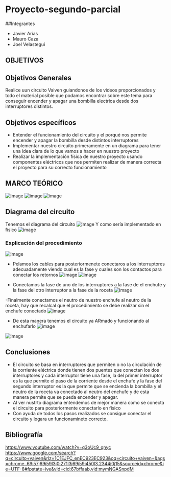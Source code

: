 # Proyecto-segundo-parcial
##Integrantes
- Javier Arias
- Mauro Caza
- Joel Velastegui




##  OBJETIVOS
## Objetivos Generales  

Realice uun circuito Vaiven guiandonos de los videos proporcionados y todo el material posible que podamos encontrar sobre este tema para conseguir encender y apagar una bombilla electrica desde dos interruptores distintos.

## Objetivos específicos

- Entender el funcionamiento del circuito y el porqué nos permite encender y apagar la bombilla desde distintos interruptores
- Implementar nuestro circuito primeramente en un diagrama para tener una idea clara de lo que vamos a hacer en nuestro proyecto
- Realizar la implementación física de nuestro proyecto usando componentes eléctricos que nos permiten realizar de manera correcta el proyecto para su correcto funcionamiento


##  MARCO TEÓRICO
![image](https://user-images.githubusercontent.com/116779906/213501311-262efc0d-f75d-4969-ac17-0985b54c4fd5.png)
![image](https://user-images.githubusercontent.com/116779906/213501513-82ad735d-e415-4785-980f-7c385b0e2bf9.png)
![image](https://user-images.githubusercontent.com/116779906/213501655-a4074a45-c49d-4518-b67f-1be30adb67db.png)


## Diagrama del circuito 

Tenemos el diagrama del circuito 
![image](https://user-images.githubusercontent.com/116779906/213498163-aa38ea49-99b8-4219-b13a-98c72022097c.png)
 Y como sería implementado en físico 
 ![image](https://user-images.githubusercontent.com/116779906/213498274-59aec24d-a682-4704-b264-0a00bbe39d7c.png)


###  Explicación del procedimiento

![image](https://user-images.githubusercontent.com/116779906/213502047-1c4a6a86-460e-44cb-b21e-fc09e6c2cecf.png)

- Pelamos los cables para posteriormenete conectaros a los interruptores adecuadamente viendo cual es la fase y cuales  son los contactos para conectar los retornos 
![image](https://user-images.githubusercontent.com/116779906/213503664-27291d42-9f37-423e-a71e-dabfbe5e8c70.png)
![image](https://user-images.githubusercontent.com/116779906/213503709-0a6f6e0c-0594-4fd4-82f3-06145f47ff10.png)

- Conectamos la fase de uno de los interruptores a la fase de el enchufe y la fase del otro interruptor a la fase de la roceta 
![image](https://user-images.githubusercontent.com/116779906/213503934-fcb724a1-4c1c-4e25-b64e-4b605253a488.png)

-Finalmente  conectamos el neutro de nuestro enchufe al neutro de la roceta, hay que recalcal que el procedimiento se debe realizar sin el enchufe conectado 
![image](https://user-images.githubusercontent.com/116779906/213504232-c5ec8ee8-7365-4f14-8f37-b03df1e6aa9a.png)

- De esta manera tenemos el circuito ya ARmado y funcionando al enchufarlo
![image](https://user-images.githubusercontent.com/116779906/213504368-34e2084c-9ddc-4e0f-a363-792ee4326258.png)

![image](https://user-images.githubusercontent.com/116779906/213504431-5a004cff-bc19-4b19-ae60-27db488c5351.png)




## Conclusiones 

- El circuito se basa en interruptores que  permiten o no la circulación de la corriente eléctrica  donde tienen dos puentes  que conectan los dos interruptores  y cada interruptor tiene una fase, la del primer interruptor es la que permite el paso de la corriente desde el enchufe y la fase del segundo interruptor es la que permite que se encienda la bombilla y el neutro de la roceta va conectado al neutro del enchufe y de esta manera permite que se pueda encender y apagar.
-  Al ver nustrto diagrama entendemos de mejor manera como se conecta el circuito para posteriormente conectarlo en físico
- Con ayuda de todos los pasos realizados se consigue conectar el circuito y logara un funcionamineto correcto.

## Bibliografía 

https://www.youtube.com/watch?v=q3oUc9_qnyc
https://www.google.com/search?q=circuito+vaiven&rlz=1C1EJFC_enEC923EC923&oq=circuito+vaiven+&aqs=chrome..69i57j69i59l3j0i271l3j69i59i450l3.2344j0j15&sourceid=chrome&ie=UTF-8#fpstate=ive&vld=cid:67bffaab,vid:mymNGASnpdM
